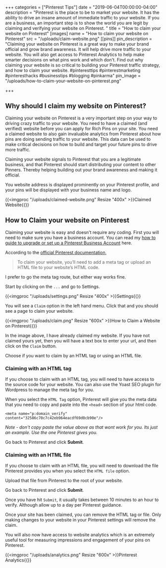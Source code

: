 +++
categories = ["Pinterest Tips"]
date = "2019-06-04T00:00:00-04:00"
description = "Pinterest is the place to be to market your website.  It has the ability to drive an insane amount of immediate traffic to your website. If you are a business, an important step is to show the world you are legit by claiming and verifying your website on Pinterest. "
title = "How to claim your website on Pinterest"
[images]
name = "How to claim your website on Pinterest"
src = "/uploads/claim-website.png"
[[pins]]
pin_description = "Claiming your website on Pinterest is a great way to make your brand official and grow brand awareness. It will help drive more traffic to your website. You will also get access to Pinterest Analytics to help make smarter decisions on what pins work and which don't. Find out why claiming your website is so critical to building your Pinterest traffic strategy, and how to claim your website. #pinteresttips #pinterestmarketing #pinteresthacks #businesstips #blogging #pinkarma"
pin_image = "/uploads/how-to-claim-your-website-on-pinterest.png"

+++
## Why should I claim my website on Pinterest?

Claiming your website on Pinterest is a very important step on your way to driving crazy traffic to your website.  You need to have a claimed (and verified) website before you can apply for Rich Pins on your site.  You need a claimed website to also gain invaluable analytics from Pinterest about how pins are doing sending traffic to your website.  This data can be used to make critical decisions on how to build and target your future pins to drive more traffic.

Claiming your website signals to Pinterest that you are a legitimate business, and that Pinterest should start distributing your content to other Pinners.  Thereby helping building out your brand awareness and making it official.

You website address is displayed prominently on your Pinterest profile, and your pins will be displayed with your business name and logo.

{{<imgproc "/uploads/claimed-website.png" Resize "400x" >}}Claimed Website{{</imgproc>}} 

## How to Claim your website on Pinterest

Claiming your website is easy and doesn't require any coding.  First you will need to make sure you have a business account.  You can read my [how to guide to upgrade or set up a Pinterest Business Account](https://www.thediyblogger.com/blog/how-to-set-up-a-pinterest-business-account/ "How to set up a Pinterest Business Account") here.

According to the [official Pinterest documentation](https://help.pinterest.com/en/business/article/claim-your-website "Pinterest - Claiming your website"), 

> To claim your website, you’ll need to add a meta tag or upload an HTML file to your website’s HTML code.

I prefer to go the meta tag route, but either way works fine.

Start by clicking on the `...` and go to Settings.

{{<imgproc "/uploads/settings.png" Resize "400x" >}}Settings{{</imgproc>}} 

You will see a `Claim` option in the left hand menu.  Click that and you should see a page to claim your website.

{{<imgproc "/uploads/claim.png" Resize "600x" >}}How to Claim a Website on Pinterest{{</imgproc>}} 

In the image above, I have already claimed my website.  If you have not claimed yours yet, then you will have a text box to enter your url, and then click on the `Claim` button.

Choose if you want to claim by an HTML tag or using an HTML file.

### Claiming with an HTML tag

If you choose to claim with an HTML tag, you will need to have access to the source code for your website.  You can also use the Yoast SEO plugin for Wordpress to manage the meta tag for you.

When you select the `HTML Tag` option, Pinterest will give you the meta data that you need to copy and paste into the `<head>` section of your html code.

    <meta name="p:domain_verify" content="32586c70c7c42eb964eacdf69d0cb90e"/>

_Note - don't copy paste the value above as that wont work for you.  Its just an example.  Use the one Pinterest gives you._

Go back to Pinterest and click **Submit**.

### Claiming with an HTML file

If you choose to claim with an HTML file, you will need to download the file Pinterest provides you when you select the `HTML file` option. 

Upload that file from Pinterest to the root of your website.  

Go back to Pinterest and click **Submit**.

Once you have hit `Submit`, it usually takes between 10 minutes to an hour to verify.  Although allow up to a day per Pinterest guidance.

Once your site has been claimed, you can remove the HTML tag or file. Only making changes to your website in your Pinterest settings will remove the claim.

You will also now have access to website analytics which is an extremely useful tool for measuring impressions and engagement of your pins on Pinterest.

{{<imgproc "/uploads/analytics.png" Resize "600x" >}}Pinterest Analytics{{</imgproc>}}